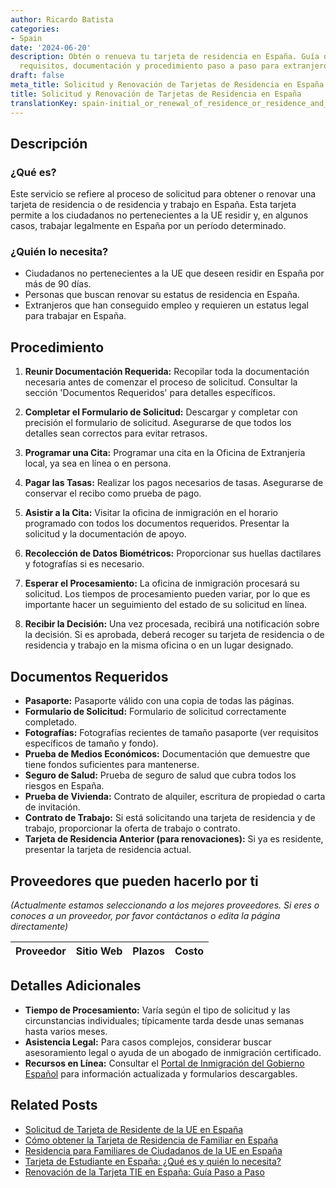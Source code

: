 ```yaml
---
author: Ricardo Batista
categories:
- Spain
date: '2024-06-20'
description: Obtén o renueva tu tarjeta de residencia en España. Guía detallada sobre
  requisitos, documentación y procedimiento paso a paso para extranjeros.
draft: false
meta_title: Solicitud y Renovación de Tarjetas de Residencia en España
title: Solicitud y Renovación de Tarjetas de Residencia en España
translationKey: spain-initial_or_renewal_of_residence_or_residence_and_work_card
---
```



## Descripción
### ¿Qué es?
Este servicio se refiere al proceso de solicitud para obtener o renovar una tarjeta de residencia o de residencia y trabajo en España. Esta tarjeta permite a los ciudadanos no pertenecientes a la UE residir y, en algunos casos, trabajar legalmente en España por un período determinado.

### ¿Quién lo necesita?
- Ciudadanos no pertenecientes a la UE que deseen residir en España por más de 90 días.
- Personas que buscan renovar su estatus de residencia en España.
- Extranjeros que han conseguido empleo y requieren un estatus legal para trabajar en España.

## Procedimiento

1. **Reunir Documentación Requerida:** Recopilar toda la documentación necesaria antes de comenzar el proceso de solicitud. Consultar la sección 'Documentos Requeridos' para detalles específicos.

2. **Completar el Formulario de Solicitud:** Descargar y completar con precisión el formulario de solicitud. Asegurarse de que todos los detalles sean correctos para evitar retrasos.

3. **Programar una Cita:** Programar una cita en la Oficina de Extranjería local, ya sea en línea o en persona.

4. **Pagar las Tasas:** Realizar los pagos necesarios de tasas. Asegurarse de conservar el recibo como prueba de pago.

5. **Asistir a la Cita:** Visitar la oficina de inmigración en el horario programado con todos los documentos requeridos. Presentar la solicitud y la documentación de apoyo.

6. **Recolección de Datos Biométricos:** Proporcionar sus huellas dactilares y fotografías si es necesario.

7. **Esperar el Procesamiento:** La oficina de inmigración procesará su solicitud. Los tiempos de procesamiento pueden variar, por lo que es importante hacer un seguimiento del estado de su solicitud en línea.

8. **Recibir la Decisión:** Una vez procesada, recibirá una notificación sobre la decisión. Si es aprobada, deberá recoger su tarjeta de residencia o de residencia y trabajo en la misma oficina o en un lugar designado.

## Documentos Requeridos

- **Pasaporte:** Pasaporte válido con una copia de todas las páginas.
- **Formulario de Solicitud:** Formulario de solicitud correctamente completado.
- **Fotografías:** Fotografías recientes de tamaño pasaporte (ver requisitos específicos de tamaño y fondo).
- **Prueba de Medios Económicos:** Documentación que demuestre que tiene fondos suficientes para mantenerse.
- **Seguro de Salud:** Prueba de seguro de salud que cubra todos los riesgos en España.
- **Prueba de Vivienda:** Contrato de alquiler, escritura de propiedad o carta de invitación.
- **Contrato de Trabajo:** Si está solicitando una tarjeta de residencia y de trabajo, proporcionar la oferta de trabajo o contrato.
- **Tarjeta de Residencia Anterior (para renovaciones):** Si ya es residente, presentar la tarjeta de residencia actual.

## Proveedores que pueden hacerlo por ti 
_(Actualmente estamos seleccionando a los mejores proveedores. Si eres o conoces a un proveedor, por favor contáctanos o edita la página directamente)_

| Proveedor        |     Sitio Web     |     Plazos    |       Costo      |
| :-------------: | :-------------: |  :-------------: | :-------------: |

## Detalles Adicionales
- **Tiempo de Procesamiento:** Varía según el tipo de solicitud y las circunstancias individuales; típicamente tarda desde unas semanas hasta varios meses.
- **Asistencia Legal:** Para casos complejos, considerar buscar asesoramiento legal o ayuda de un abogado de inmigración certificado.
- **Recursos en Línea:** Consultar el [Portal de Inmigración del Gobierno Español](http://extranjeros.inclusion.gob.es) para información actualizada y formularios descargables.

## Related Posts

- [Solicitud de Tarjeta de Residente de la UE en España](https://tramitit.com/spanish/guides/spain/solicitud_de_tarjeta_de_residente_comunitario/)
- [Cómo obtener la Tarjeta de Residencia de Familiar en España](https://tramitit.com/spanish/guides/spain/tarjeta_de_residencia_de_familiar_de_ciudadano_de_la_unión_europea/)
- [Residencia para Familiares de Ciudadanos de la UE en España](https://tramitit.com/spanish/guides/spain/solicitud_de_la_tarjeta_de_residencia_de_familiar_de_comunitario/)
- [Tarjeta de Estudiante en España: ¿Qué es y quién lo necesita?](https://tramitit.com/spanish/guides/spain/tarjeta_de_estudiantes_para_extranjeros_inicial_o_renovación/)
- [Renovación de la Tarjeta TIE en España: Guía Paso a Paso](https://tramitit.com/spanish/guides/spain/renovacion_de_la_tarjeta_de_residente_comunitario/)